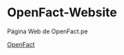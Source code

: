 # OpenFact-Website

Página Web de OpenFact.pe

<a href="http://www.openfact.pe" target="_blank">OpenFact</a>
